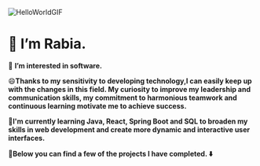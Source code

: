 
![HelloWorldGIF](https://github.com/Rabiacagli/Rabiacagli/assets/145583517/9e00ecde-51c8-465d-a5c8-87d654fc6288)

# 👋 I’m Rabia.

  👀 **I’m interested in software.**

  😄**Thanks to my sensitivity to developing technology,I can easily keep up with the changes in this field. My curiosity to improve my leadership and communication skills,
  my commitment to harmonious teamwork and continuous learning motivate me to achieve success.**

  🌱**I'm currently learning Java, React, Spring Boot and SQL to broaden my skills in web development and create more dynamic and interactive user interfaces.**

  💫**Below you can find a few of the projects I have completed. ⬇️**










